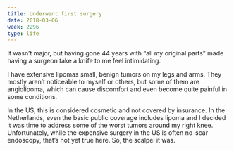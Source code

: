 ```yaml
---
title: Underwent first surgery
date: 2018-03-06
week: 2296
type: life
---
```


It wasn’t major, but having gone 44 years with “all my original parts” made having a surgeon take a knife to me feel intimidating.

I have extensive lipomas small, benign tumors on my legs and arms. They mostly aren’t noticeable to myself or others,
but some of them are angiolipoma, which can cause discomfort and even become quite painful in some conditions.

In the US, this is considered cosmetic and not covered by insurance. In the Netherlands, even the basic public coverage includes lipoma and I decided it was time to address some of the worst tumors around my right knee. Unfortunately, while the expensive surgery in the US is often no-scar endoscopy, that’s not yet true here. So, the scalpel it was.
